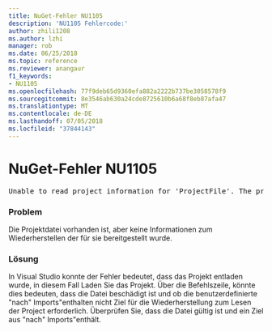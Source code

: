 ```yaml
---
title: NuGet-Fehler NU1105
description: 'NU1105 Fehlercode:'
author: zhili1208
ms.author: lzhi
manager: rob
ms.date: 06/25/2018
ms.topic: reference
ms.reviewer: anangaur
f1_keywords:
- NU1105
ms.openlocfilehash: 77f9deb65d9360efa882a2222b737be3058578f9
ms.sourcegitcommit: 8e3546ab630a24cde8725610b6a68f8eb87afa47
ms.translationtype: MT
ms.contentlocale: de-DE
ms.lasthandoff: 07/05/2018
ms.locfileid: "37844143"
---
```

# <a name="nuget-error-nu1105"></a>NuGet-Fehler NU1105

<pre>Unable to read project information for 'ProjectFile'. The project file may be invalid or missing targets required for restore.</pre>

### <a name="issue"></a>Problem
Die Projektdatei vorhanden ist, aber keine Informationen zum Wiederherstellen der für sie bereitgestellt wurde.

### <a name="solution"></a>Lösung
In Visual Studio konnte der Fehler bedeutet, dass das Projekt entladen wurde, in diesem Fall Laden Sie das Projekt. Über die Befehlszeile, könnte dies bedeuten, dass die Datei beschädigt ist und ob die benutzerdefinierte "nach" Imports"enthalten nicht Ziel für die Wiederherstellung zum Lesen der Project erforderlich. Überprüfen Sie, dass die Datei gültig ist und ein Ziel aus "nach" Imports"enthält.